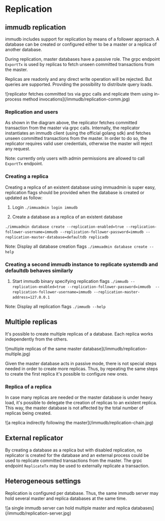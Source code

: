 
# Replication

<WrappedSection>

## immudb replication

immudb includes support for replication by means of a follower approach. A database can be created or configured either to be a master or a replica of another database.

During replication, master databases have a passive role. The grpc endpoint `ExportTx` is used by replicas to fetch unseen committed transactions from the master.

Replicas are readonly and any direct write operation will be rejected. But queries are supported. Providing the possibility to distribute query loads.

<div class="wrapped-picture">
![replicator fetches committed txs via grpc calls and replicate them using in-process method invocations](/immudb/replication-comm.jpg)
</div>

### Replication and users

As shown in the diagram above, the replicator fetches committed transaction from the master via grpc calls. Internally, the replicator instantiates an immudb client (using the official golang sdk) and fetches unseen committed transactions from the master. In order to do so, the replicator requires valid user credentials, otherwise the master will reject any request.

Note: currently only users with admin permissions are allowed to call `ExportTx` endpoint.

### Creating a replica

Creating a replica of an existent database using immuadmin is super easy, replication flags should be provided when the database is created or updated as follow:

1. Login `./immuadmin login immudb`

3. Create a database as a replica of an existent database

`./immuadmin database create --replication-enabled=true --replication-follower-username=immudb --replication-follower-password=immudb --replication-master-database=defaultdb replicadb`

Note: Display all database creation flags `./immuadmin database create --help`

### Creating a second immudb instance to replicate systemdb and defaultdb behaves similarly

1. Start immudb binary specifying replication flags `./immudb --replication-enabled=true --replication-follower-password=immudb  --replication-follower-username=immudb --replication-master-address=127.0.0.1` 

Note: Display all replication flags `./immudb --help`

## Multiple replicas

It's possible to create multiple replicas of a database. Each replica works independently from the others.

<div class="wrapped-picture">
![multiple replicas of the same master database](/immudb/replication-multiple.jpg)
</div>

Given the master database acts in passive mode, there is not special steps needed in order to create more replicas. Thus, by repeating the same steps to create the first replica it's possible to configure new ones.

### Replica of a replica

In case many replicas are needed or the master database is under heavy load, it's possible to delegate the creation of replicas to an existent replica. This way, the master database is not affected by the total number of replicas being created.

<div class="wrapped-picture">
![a replica indirectly following the master](/immudb/replication-chain.jpg)
</div>

## External replicator

By creating a database as a replica but with disabled replication, no replicator is created for the database and an external process could be used to replicate committed transactions from the master. The grpc endpoint `ReplicateTx` may be used to externally replicate a transaction.

## Heterogeneous settings

Replication is configured per database. Thus, the same immudb server may hold several master and replica databases at the same time.

<div class="wrapped-picture">
![a single immudb server can hold multiple master and replica databases](/immudb/replication-server.jpg)
</div>

</WrappedSection>







